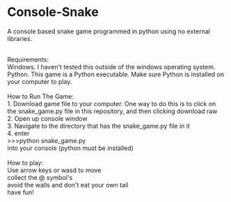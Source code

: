 # Console-Snake
A console based snake game programmed in python using no external libraries. 

<br>
Requirements:
<br>
Windows. I haven't tested this outside of the windows operating system.
<br>
Python. This game is a Python executable. Make sure Python is installed on your computer to play.
<br>
<br>
How to Run The Game:
<br>
1. Download game file to your computer. One way to do this is to click on the snake_game.py file in this repository, and then clicking download raw<br>
2. Open up console window<br> 
3. Navigate to the directory that has the snake_game.py file in it <br>
4. enter <br>
>>>python snake_game.py <br>into your console (python must be installed)
<br><br>
How to play: <br>
Use arrow keys or wasd to move <br>
collect the @ symbol's <br>
avoid the walls and don't eat your own tail <br>
have fun!
